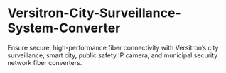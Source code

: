 # Versitron-City-Surveillance-System-Converter
Ensure secure, high-performance fiber connectivity with Versitron’s city surveillance, smart city, public safety IP camera, and municipal security network fiber converters.
